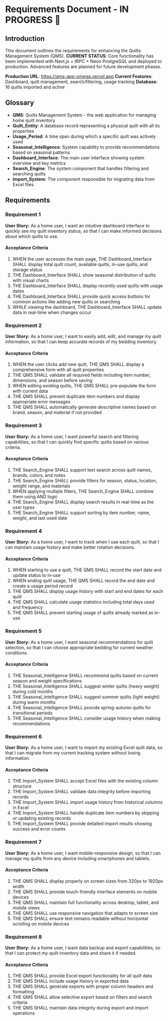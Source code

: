 # Requirements Document - IN PROGRESS 🚧

## Introduction

This document outlines the requirements for enhancing the Quilts Management System (QMS). **CURRENT STATUS**: Core functionality has been implemented with Next.js + tRPC + Neon PostgreSQL and deployed to production. Advanced features are planned for future development phases.

**Production URL**: https://qms-app-omega.vercel.app
**Current Features**: Dashboard, quilt management, search/filtering, usage tracking
**Database**: 16 quilts imported and active

## Glossary

- **QMS**: Quilts Management System - the web application for managing home quilt inventory
- **Quilt_Entity**: A database record representing a physical quilt with all its properties
- **Usage_Period**: A time span during which a specific quilt was actively used
- **Seasonal_Intelligence**: System capability to provide recommendations based on seasonal patterns
- **Dashboard_Interface**: The main user interface showing system overview and key metrics
- **Search_Engine**: The system component that handles filtering and searching quilts
- **Import_System**: The component responsible for migrating data from Excel files

## Requirements

### Requirement 1

**User Story:** As a home user, I want an intuitive dashboard interface to quickly see my quilt inventory status, so that I can make informed decisions about which quilts to use.

#### Acceptance Criteria

1. WHEN the user accesses the main page, THE Dashboard_Interface SHALL display total quilt count, available quilts, in-use quilts, and storage status
2. THE Dashboard_Interface SHALL show seasonal distribution of quilts with visual charts
3. THE Dashboard_Interface SHALL display recently used quilts with usage dates
4. THE Dashboard_Interface SHALL provide quick access buttons for common actions like adding new quilts or searching
5. WHILE viewing the dashboard, THE Dashboard_Interface SHALL update data in real-time when changes occur

### Requirement 2

**User Story:** As a home user, I want to easily add, edit, and manage my quilt information, so that I can keep accurate records of my bedding inventory.

#### Acceptance Criteria

1. WHEN the user clicks add new quilt, THE QMS SHALL display a comprehensive form with all quilt properties
2. THE QMS SHALL validate all required fields including item number, dimensions, and season before saving
3. WHEN editing existing quilts, THE QMS SHALL pre-populate the form with current data
4. THE QMS SHALL prevent duplicate item numbers and display appropriate error messages
5. THE QMS SHALL automatically generate descriptive names based on brand, season, and material if not provided

### Requirement 3

**User Story:** As a home user, I want powerful search and filtering capabilities, so that I can quickly find specific quilts based on various criteria.

#### Acceptance Criteria

1. THE Search_Engine SHALL support text search across quilt names, brands, colors, and notes
2. THE Search_Engine SHALL provide filters for season, status, location, weight range, and materials
3. WHEN applying multiple filters, THE Search_Engine SHALL combine them using AND logic
4. THE Search_Engine SHALL display search results in real-time as the user types
5. THE Search_Engine SHALL support sorting by item number, name, weight, and last used date

### Requirement 4

**User Story:** As a home user, I want to track when I use each quilt, so that I can maintain usage history and make better rotation decisions.

#### Acceptance Criteria

1. WHEN starting to use a quilt, THE QMS SHALL record the start date and update status to in-use
2. WHEN ending quilt usage, THE QMS SHALL record the end date and create a usage period record
3. THE QMS SHALL display usage history with start and end dates for each quilt
4. THE QMS SHALL calculate usage statistics including total days used and frequency
5. THE QMS SHALL prevent starting usage of quilts already marked as in-use

### Requirement 5

**User Story:** As a home user, I want seasonal recommendations for quilt selection, so that I can choose appropriate bedding for current weather conditions.

#### Acceptance Criteria

1. THE Seasonal_Intelligence SHALL recommend quilts based on current season and weight specifications
2. THE Seasonal_Intelligence SHALL suggest winter quilts (heavy weight) during cold months
3. THE Seasonal_Intelligence SHALL suggest summer quilts (light weight) during warm months
4. THE Seasonal_Intelligence SHALL provide spring-autumn quilts for transitional periods
5. THE Seasonal_Intelligence SHALL consider usage history when making recommendations

### Requirement 6

**User Story:** As a home user, I want to import my existing Excel quilt data, so that I can migrate from my current tracking system without losing information.

#### Acceptance Criteria

1. THE Import_System SHALL accept Excel files with the existing column structure
2. THE Import_System SHALL validate data integrity before importing records
3. THE Import_System SHALL import usage history from historical columns in Excel
4. THE Import_System SHALL handle duplicate item numbers by skipping or updating existing records
5. THE Import_System SHALL provide detailed import results showing success and error counts

### Requirement 7

**User Story:** As a home user, I want mobile-responsive design, so that I can manage my quilts from any device including smartphones and tablets.

#### Acceptance Criteria

1. THE QMS SHALL display properly on screen sizes from 320px to 1920px width
2. THE QMS SHALL provide touch-friendly interface elements on mobile devices
3. THE QMS SHALL maintain full functionality across desktop, tablet, and mobile views
4. THE QMS SHALL use responsive navigation that adapts to screen size
5. THE QMS SHALL ensure text remains readable without horizontal scrolling on mobile devices

### Requirement 8

**User Story:** As a home user, I want data backup and export capabilities, so that I can protect my quilt inventory data and share it if needed.

#### Acceptance Criteria

1. THE QMS SHALL provide Excel export functionality for all quilt data
2. THE QMS SHALL include usage history in exported data
3. THE QMS SHALL generate exports with proper column headers and formatting
4. THE QMS SHALL allow selective export based on filters and search criteria
5. THE QMS SHALL maintain data integrity during export and import operations